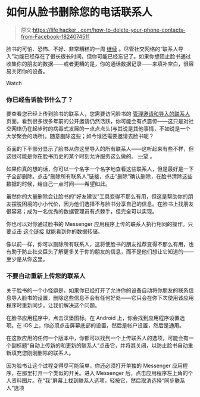 # 如何从脸书删除您的电话联系人

> 原文:[https://life hacker . com/how-to-delete-your-phone-contacts-from-Facebook-1824074511](https://lifehacker.com/how-to-delete-your-phone-contacts-from-facebook-1824074511)

脸书的可怕、恐怖、不好、非常糟糕的一周 [继续](https://lifehacker.com/how-to-find-out-everything-facebook-knows-about-you-1824022899) 。尽管社交网络的“联系人导入”功能已经存在了很长很长时间，但你可能已经忘记了。如果你想阻止脸书通过收集你的朋友的数据——或者更糟的是，你的通话数据记录——来填补空白，很容易关闭你的设备。

Watch

### 你已经告诉脸书什么了？

要查看您已经上传到脸书的联系人，您需要访问脸书的 [管理邀请和导入的联系人](https://www.facebook.com/invite_history.php) 页面。看到很多很多年前的公开邀请仍然活跃，你可能会有点震惊——这只是对社交网络仍在起步时的病毒式发展的一点点点头(与其说是其他事情，不如说是一个大学聚会的场所)。随意删除这些；如今谁还需要邀请去脸书呢？

页面的下半部分显示了脸书从你这里导入的所有联系人——这听起来有些不祥，但这很可能是你在脸书历史的某个时刻允许服务这么做的。 [一望](https://twitter.com/natschluter/status/977861179342245889) 。

如果你真的想的话，你可以一个名字一个名字地查看这些联系人，但是最好是一下子全部删除。点击“删除所有联系人”链接，点击“删除”确认删除，在脸书清除这些数据的时候，给自己一点时间——希望如此。

虽然你的大量删除会让脸书的“好友建议”工具变得不那么有用，但这是帮助你的朋友摆脱困境的小小代价，因为他们选择不与脸书分享自己的信息。在脸书上找朋友很容易；成为一名优秀的数据管理员有点棘手，但完全可以实现。

你也可以对你通过脸书的 Messenger 应用程序上传的联系人执行相同的操作。只要点击 [这个链接](https://www.facebook.com/mobile/messenger/contacts/) 就能看到你的数据转储。

像以前一样，你可以删除所有联系人，这将使脸书的朋友推荐变得不那么有用，也有助于防止社交巨头了解更多关于你的朋友的信息，而不是他们想让它知道的——至少是从你这里。

### 不要自动重新上传您的联系人

关于脸书的一个小怪癖是，如果你已经打开了允许你的设备自动将你朋友的联系信息导入脸书的设置，删除这些信息不会有任何好处——它只会在你下次使用该应用程序时重新同步。让我们解决这个问题。

在脸书应用程序中，点击汉堡图标。在 Android 上，你会找到应用程序设置选项。在 iOS 上，你必须点击屏幕底部的设置，然后是帐户设置，然后是通用。

在这款应用的任何一个版本中，你都可以找到一个上传联系人的选项，可能会有一个副标题“自动上传新的和更新的联系人”点击它，并将其关闭，以防止脸书自动重新填充您刚刚删除的联系人。

因为脸书让这个过程变得尽可能简单，你还必须打开单独的 Messenger 应用程序，在那里打开一个类似的开关。进入 Messenger 后，点击应用程序左上角的个人资料图片。在“我”屏幕上找到联系人选项，轻按它，然后取消选择“同步联系人”选项